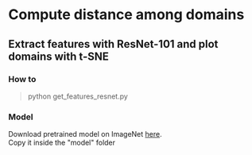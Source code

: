 # Compute distance among domains 
## Extract features with ResNet-101 and plot domains with t-SNE

### How to
> python get_features_resnet.py

### Model
Download pretrained model on ImageNet [here](https://mega.nz/file/cU1B2TCL#uTUzsfHT746YRPxGclflGnkr73fzgUNzm-51De5yJko).
<br>Copy it inside the "model" folder
